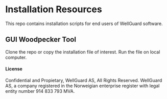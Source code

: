 # Installation Resources

This repo contains installation scripts for end users of WellGuard software.


## GUI Woodpecker Tool

Clone the repo or copy the installation file of interest. Run the file on local computer.
	

#### License

Confidential and Propietary, WellGuard AS, All Rights Reserved. WellGuard AS, a company registered in the Norweigian enterprise register with legal entity number 914 833 793 MVA.

